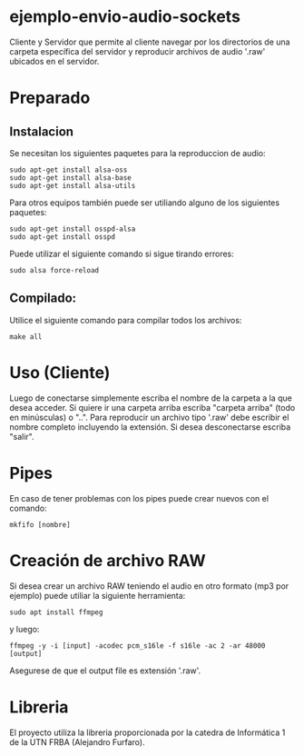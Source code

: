 # ejemplo-envio-audio-sockets

Cliente y Servidor que permite al cliente navegar por los directorios de una carpeta específica del servidor y reproducir archivos de audio '.raw' ubicados en el servidor.

# Preparado

## Instalacion

Se necesitan los siguientes paquetes para la reproduccion de audio:
```
sudo apt-get install alsa-oss
sudo apt-get install alsa-base
sudo apt-get install alsa-utils
```

Para otros equipos también puede ser utiliando alguno de los siguientes paquetes:
```
sudo apt-get install osspd-alsa
sudo apt-get install osspd
```

Puede utilizar el siguiente comando si sigue tirando errores:
```
sudo alsa force-reload
```

## Compilado:

Utilice el siguiente comando para compilar todos los archivos:
```
make all
```

# Uso (Cliente)

Luego de conectarse simplemente escriba el nombre de la carpeta a la que desea acceder.
Si quiere ir una carpeta arriba escriba "carpeta arriba" (todo en minúsculas) o "..".
Para reproducir un archivo tipo '.raw' debe escribir el nombre completo incluyendo la extensión.
Si desea desconectarse escriba "salir".

# Pipes

En caso de tener problemas con los pipes puede crear nuevos con el comando:
```
mkfifo [nombre]
```

# Creación de archivo RAW

Si desea crear un archivo RAW teniendo el audio en otro formato (mp3 por ejemplo) puede utiliar la siguiente herramienta:
```
sudo apt install ffmpeg
```
y luego:
```
ffmpeg -y -i [input] -acodec pcm_s16le -f s16le -ac 2 -ar 48000 [output]
```

Asegurese de que el output file es extensión '.raw'.

# Libreria

El proyecto utiliza la libreria proporcionada por la catedra de Informática 1 de la UTN FRBA (Alejandro Furfaro).
